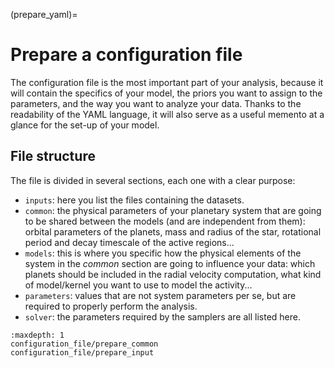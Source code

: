 (prepare_yaml)=

# Prepare a configuration file

The configuration file is the most important part of your analysis, because it will contain the specifics of your model,
the priors you want to assign to the parameters, and the way you want to analyze your data.
Thanks to the readability of the YAML language, it will also serve as a useful memento at a glance for the set-up of your model.

## File structure

The file is divided in several sections, each one with a clear purpose:

- ``inputs``: here you list the files containing the datasets.
- ``common``: the physical parameters of your planetary system that are going to be shared between the models (and are independent from them): orbital parameters of the planets, mass and radius of the star, rotational period and decay timescale of the active regions...
- ``models``: this is where you specific how the physical elements of the system in the *common* section are going to influence your data: which planets should be included in the radial velocity computation, what kind of model/kernel you want to use to model the activity...
- ``parameters``: values that are not system parameters per se, but are required to properly perform the analysis.
- ``solver``: the parameters required by the samplers are all listed here.

<!---
To have a glance at how a configuration file looks like, check the .. _documentation_example.yaml: http://cnn.com/:
--->

```{toctree}
:maxdepth: 1
configuration_file/prepare_common
configuration_file/prepare_input
```
